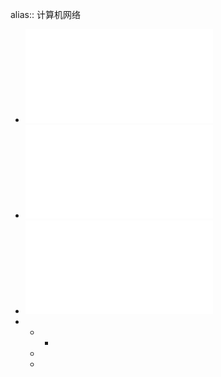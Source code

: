 alias:: 计算机网络

- ![计算机网络（第8版） (谢希仁) (Z-Library).pdf](../assets/计算机网络（第8版）_(谢希仁)_(Z-Library)_1698143529085_0.pdf)
- ![计算机网络：自顶向下方法(原书第7版) (詹姆斯·F.库罗斯) (Z-Library).pdf](../assets/计算机网络：自顶向下方法(原书第7版)_(詹姆斯·F.库罗斯)_(Z-Library)_1698143540090_0.pdf)
- ![2024年王道计算机网络复习指导 (王道计算机) (Z-Library).pdf](../assets/2024年王道计算机网络复习指导_(王道计算机)_(Z-Library)_1698143547948_0.pdf)
-
	-
		-
	-
	-